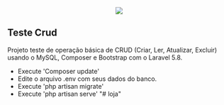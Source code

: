 <p align="center"><img src="https://laravel.com/assets/img/components/logo-laravel.svg"></p>

## Teste Crud

Projeto teste de operação básica de CRUD (Criar, Ler, Atualizar, Excluir) usando o MySQL, Composer e Bootstrap com o Laravel 5.8.

- Execute 'Composer update'
- Edite o arquivo .env com seus dados do banco.
- Execute 'php artisan migrate'
- Execute 'php artisan serve'
"# loja" 
